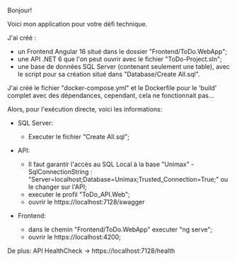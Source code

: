 Bonjour!

Voici mon application pour votre défi technique.

J'ai créé :
  - un Frontend Angular 16 situé dans le dossier "Frontend/ToDo.WebApp";
  - une API .NET 6 que l'on peut ouvrir avec le fichier "ToDo-Project.sln";
  - une base de données SQL Server (contenant seulement une table), avec le script pour sa création situé dans "Database/Create All.sql".

J'ai créé le fichier "docker-compose.yml" et le Dockerfile pour le 'build' complet avec des dépendances, cependant, cela ne fonctionnait pas...

Alors, pour l'exécution directe, voici les informations:

- SQL Server:
  - Executer le fichier "Create All.sql";

- API: 
  - Il faut garantir l'accès au SQL Local à la base "Unimax" - SqlConnectionString : "Server=localhost;Database=Unimax;Trusted_Connection=True;" ou le changer sur l'API;
  - executer le profil "ToDo_API.Web";
  - ouvrir le https://localhost:7128/swagger

- Frontend: 
  - dans le chemin "Frontend/ToDo.WebApp" executer "ng serve";
  - ouvrir le https://localhost:4200;

De plus: API HealthCheck -> https://localhost:7128/health

